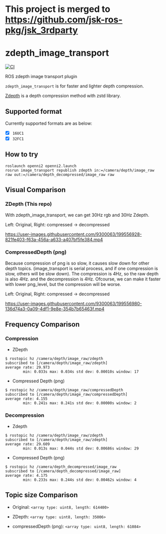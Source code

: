 # This project is merged to https://github.com/jsk-ros-pkg/jsk_3rdparty

# zdepth_image_transport

[![CI](https://github.com/knorth55/zdepth_image_transport/actions/workflows/main.yml/badge.svg)](https://github.com/knorth55/zdepth_image_transport/actions/workflows/main.yml)

ROS zdepth image transport plugin

`zdepth_image_transport` is for faster and lighter depth compression.

[Zdepth](https://github.com/catid/Zdepth) is a depth compression method with zstd library.

## Supported format

Currently supported formats are as below:
- [x] `16UC1`
- [x] `32FC1`

## How to try

```
roslaunch openni2 openni2.launch
rosrun image_transport republish zdepth in:=/camera/depth/image_raw raw out:=/camera/depth_decompressed/image_raw raw
```

## Visual Comparison 

### ZDepth (This repo)

With zdepth_image_transport, we can get 30Hz rgb and 30Hz Zdepth.

Left: Original, Right: compressed -> decompressed

https://user-images.githubusercontent.com/9300063/199556928-821fe403-f63a-456a-a633-a407bf5fe384.mp4

### CompressedDepth (png)

Because compression of png is so slow, it causes slow down for other depth topics.
(image_transport is serial process, and if one compression is slow, others will be slow down).
The compression is 4Hz, so the raw depth is also 4Hz.
and the decompression is 4Hz.
Ofcourse, we can make it faster with lower png_level, but the compression will be worse.

Left: Original, Right: compressed -> decompressed

https://user-images.githubusercontent.com/9300063/199556980-136d74a3-0a09-4df1-9e8e-354b7b65463f.mp4

## Frequency Comparison

### Compression

- ZDepth

```
$ rostopic hz /camera/depth/image_raw/zdepth
subscribed to [/camera/depth/image_raw/zdepth]
average rate: 29.973
        min: 0.033s max: 0.034s std dev: 0.00010s window: 17
```

- Compressed Depth (png)

```
$ rostopic hz /camera/depth/image_raw/compressedDepth
subscribed to [/camera/depth/image_raw/compressedDepth]
average rate: 4.155
        min: 0.241s max: 0.241s std dev: 0.00000s window: 2
```

### Decompression

- Zdepth

```
$ rostopic hz /camera/depth/image_raw/zdepth
subscribed to [/camera/depth/image_raw/zdepth]
average rate: 29.609
        min: 0.013s max: 0.044s std dev: 0.00686s window: 29

```

- Compressed Depth (png)

```
$ rostopic hz /camera/depth_decompressed/image_raw
subscribed to [/camera/depth_decompressed/image_raw]
average rate: 4.175
        min: 0.233s max: 0.244s std dev: 0.00462s window: 4
```

## Topic size Comparison

- Original: `<array type: uint8, length: 614400>`

- ZDepth: `<array type: uint8, length: 35006>`
- compressedDepth (png): `<array type: uint8, length: 61084>`
